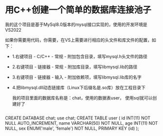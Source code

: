 # 用C++创建一个简单的数据库连接池子
我的这个项目是基于MySql8.0版本的mysql接口实现的，使用的开发环境是VS2022

如果你需要用代码，你需要，在VS上需要进行相应的头文件和库文件的配置，如下：
* 1.右键项目 - C/C++ - 常规 - 附加包含目录，填写mysql.h头文件的路径
* 2.右键项目 - 链接器 - 常规 - 附加库目录，填写libmysql.lib的路径
* 3.右键项目 - 链接器 - 输入 - 附加依赖项，填写libmysql.lib库的名字
* 4.把libmysql.dll动态链接库（Linux下后缀名是.so库）放在工程目录下

  我的项目里面的数据库名称是：chat，使用的数据表user，
  使用sql就可以创建好了
  ```
CREATE DATABASE chat;
use chat;
CREATE TABLE user (
       id INT(11) NOT NULL AUTO_INCREMENT,
       name VARCHAR(50) NOT NULL,
       age INT(11) NOT NULL,
        sex ENUM('male', 'female') NOT NULL,
        PRIMARY KEY (id)
      );
  ```
